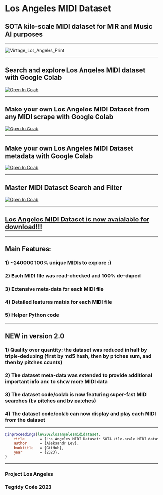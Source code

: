# Los Angeles MIDI Dataset
## SOTA kilo-scale MIDI dataset for MIR and Music AI purposes

***

![Vintage_Los_Angeles_Print](https://user-images.githubusercontent.com/56325539/196157186-5b0edd15-020f-4877-a8e2-b1af42f960c6.jpg)

***

## Search and explore Los Angeles MIDI dataset with Google Colab

[![Open In Colab][colab-badge]][colab-notebook1]

[colab-notebook1]: <https://colab.research.google.com/github/asigalov61/Los-Angeles-MIDI-Dataset/blob/main/Los_Angeles_MIDI_Dataset_Search_and_Explore.ipynb>
[colab-badge]: <https://colab.research.google.com/assets/colab-badge.svg>

***

## Make your own Los Angeles MIDI Dataset from any MIDI scrape with Google Colab

[![Open In Colab][colab-badge]][colab-notebook2]

[colab-notebook2]: <https://colab.research.google.com/github/asigalov61/Los-Angeles-MIDI-Dataset/blob/main/Los_Angeles_MIDI_Dataset_Maker.ipynb>
[colab-badge]: <https://colab.research.google.com/assets/colab-badge.svg>

***

## Make your own Los Angeles MIDI Dataset metadata with Google Colab

[![Open In Colab][colab-badge]][colab-notebook3]

[colab-notebook3]: <https://colab.research.google.com/github/asigalov61/Los-Angeles-MIDI-Dataset/blob/main/META-DATA/Los_Angeles_MIDI_Dataset_Metadata_Maker.ipynb>
[colab-badge]: <https://colab.research.google.com/assets/colab-badge.svg>

***

## Master MIDI Dataset Search and Filter

[![Open In Colab][colab-badge]][colab-notebook4]

[colab-notebook4]: <https://colab.research.google.com/github/asigalov61/Los-Angeles-MIDI-Dataset/blob/main/Extras/Master_MIDI_Dataset_Search_and_Filter.ipynb>
[colab-badge]: <https://colab.research.google.com/assets/colab-badge.svg>

***

## [Los Angeles MIDI Dataset is now avaialable for download!!!](https://huggingface.co/datasets/projectlosangeles/Los-Angeles-MIDI-Dataset)

***
## Main Features:

### 1) ~240000 100% unique MIDIs to explore :)
### 2) Each MIDI file was read-checked and 100% de-duped
### 3) Extensive meta-data for each MIDI file
### 4) Detailed features matrix for each MIDI file
### 5) Helper Python code

***

## NEW in version 2.0

### 1) Quality over quantity: the dataset was reduced in half by triple-deduping (first by md5 hash, then by pitches sum, and then by pitches counts)
### 2) The dataset meta-data was extended to provide additional important info and to show more MIDI data
### 3) The dataset code/colab is now featuring super-fast MIDI searches (by pitches and by patches)
### 4) The dataset code/colab can now display and play each MIDI from the dataset

***

```bibtex
@inproceedings{lev2022losangelesmididataset,
    title       = {Los Angeles MIDI Dataset: SOTA kilo-scale MIDI dataset for MIR and Music AI purposes},
    author      = {Aleksandr Lev},
    booktitle   = {GitHub},
    year        = {2023},
}
```

***

### Project Los Angeles
### Tegridy Code 2023
